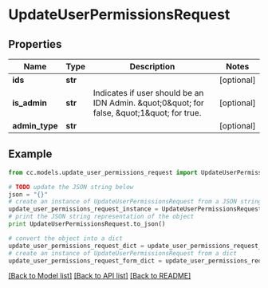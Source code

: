# UpdateUserPermissionsRequest


## Properties
Name | Type | Description | Notes
------------ | ------------- | ------------- | -------------
**ids** | **str** |  | [optional] 
**is_admin** | **str** | Indicates if user should be an IDN Admin.  \&quot;0\&quot; for false, \&quot;1\&quot; for true. | [optional] 
**admin_type** | **str** |  | [optional] 

## Example

```python
from cc.models.update_user_permissions_request import UpdateUserPermissionsRequest

# TODO update the JSON string below
json = "{}"
# create an instance of UpdateUserPermissionsRequest from a JSON string
update_user_permissions_request_instance = UpdateUserPermissionsRequest.from_json(json)
# print the JSON string representation of the object
print UpdateUserPermissionsRequest.to_json()

# convert the object into a dict
update_user_permissions_request_dict = update_user_permissions_request_instance.to_dict()
# create an instance of UpdateUserPermissionsRequest from a dict
update_user_permissions_request_form_dict = update_user_permissions_request.from_dict(update_user_permissions_request_dict)
```
[[Back to Model list]](../README.md#documentation-for-models) [[Back to API list]](../README.md#documentation-for-api-endpoints) [[Back to README]](../README.md)


